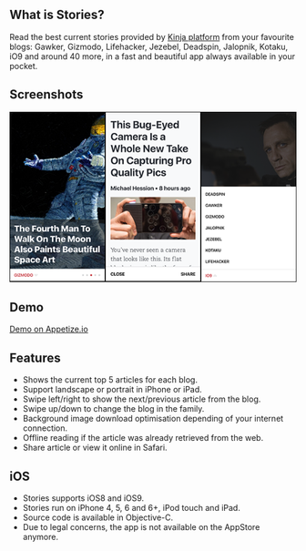 ## What is Stories?
Read the best current stories provided by [Kinja platform](http://kinja.com) from your favourite blogs: Gawker, Gizmodo, Lifehacker, Jezebel, Deadspin, Jalopnik, Kotaku, iO9 and around 40 more, in a fast and beautiful app always available in your pocket.

## Screenshots
 ![Stories](https://github.com/thomalexandre/Stories/blob/master/Screenshots/grouped.png?raw=true "")

## Demo
[Demo on Appetize.io](https://appetize.io/app/8n66p0kfe6d1pke7u8mwr8n2q8?device=iphone5s&scale=75&orientation=portrait&osVersion=9.1)

## Features
- Shows the current top 5 articles for each blog.
- Support landscape or portrait in iPhone or iPad.
- Swipe left/right to show the next/previous article from the blog.
- Swipe up/down to change the blog in the family.
- Background image download optimisation depending of your internet connection.
- Offline reading if the article was already retrieved from the web.
- Share article or view it online in Safari.

## iOS
- Stories supports iOS8 and iOS9.
- Stories run on iPhone 4, 5, 6 and 6+, iPod touch and iPad.
- Source code is available in Objective-C.
- Due to legal concerns, the app is not available on the AppStore anymore.

